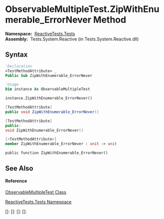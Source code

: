 # ObservableMultipleTest.ZipWithEnumerable\_ErrorNever Method

**Namespace:**  [ReactiveTests.Tests](ReactiveTests.Tests\ReactiveTests.Tests.md)  
**Assembly:**  Tests.System.Reactive (in Tests.System.Reactive.dll)

## Syntax

```vb
'Declaration
<TestMethodAttribute> _
Public Sub ZipWithEnumerable_ErrorNever
```

```vb
'Usage
Dim instance As ObservableMultipleTest

instance.ZipWithEnumerable_ErrorNever()
```

```csharp
[TestMethodAttribute]
public void ZipWithEnumerable_ErrorNever()
```

```c++
[TestMethodAttribute]
public:
void ZipWithEnumerable_ErrorNever()
```

```fsharp
[<TestMethodAttribute>]
member ZipWithEnumerable_ErrorNever : unit -> unit 
```

```jscript
public function ZipWithEnumerable_ErrorNever()
```

## See Also

#### Reference

[ObservableMultipleTest Class](ObservableMultipleTest\ObservableMultipleTest.md)

[ReactiveTests.Tests Namespace](ReactiveTests.Tests\ReactiveTests.Tests.md)

[]: 
[]: 
[]: 
[]: 